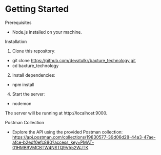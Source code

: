 Getting Started
===================================

Prerequisites
 * Node.js installed on your machine.

Installation
 1. Clone this repository:
   * git clone https://github.com/devatulkr/baxture_technology.git
   * cd baxture_technology

 2. Install dependencies:
   * npm install
     
 4. Start the server:
   * nodemon

The server will be running at http://localhost:9000.

Postman Collection
 * Explore the API using the provided Postman collection: https://api.postman.com/collections/19830577-39d06d28-44a3-47ae-afce-b2edf0efc880?access_key=PMAT-01HMB9VMCBTW4NSTQ9V552WJTK
